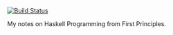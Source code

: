 [![Build Status](https://travis-ci.org/peterbecich/haskell-programming-first-principles.svg?branch=master)](https://travis-ci.org/peterbecich/haskell-programming-first-principles)

My notes on Haskell Programming from First Principles.

